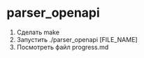 # parser_openapi

1. Сделать make 
2. Запустить ./parser_openapi [FILE_NAME]
3. Посмотреть файл progress.md